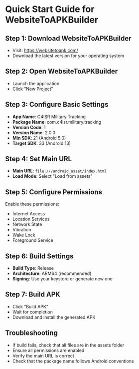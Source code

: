 # Quick Start Guide for WebsiteToAPKBuilder

## Step 1: Download WebsiteToAPKBuilder
- Visit: https://websitetoapk.com/
- Download the latest version for your operating system

## Step 2: Open WebsiteToAPKBuilder
- Launch the application
- Click "New Project"

## Step 3: Configure Basic Settings
- **App Name**: C4ISR Military Tracking
- **Package Name**: com.c4isr.military.tracking
- **Version Code**: 1
- **Version Name**: 2.0.0
- **Min SDK**: 21 (Android 5.0)
- **Target SDK**: 33 (Android 13)

## Step 4: Set Main URL
- **Main URL**: `file:///android_asset/index.html`
- **Load Mode**: Select "Load from assets"

## Step 5: Configure Permissions
Enable these permissions:
- Internet Access
- Location Services
- Network State
- Vibration
- Wake Lock
- Foreground Service

## Step 6: Build Settings
- **Build Type**: Release
- **Architecture**: ARM64 (recommended)
- **Signing**: Use your keystore or generate new one

## Step 7: Build APK
- Click "Build APK"
- Wait for completion
- Download and install the generated APK

## Troubleshooting
- If build fails, check that all files are in the assets folder
- Ensure all permissions are enabled
- Verify the main URL is correct
- Check that the package name follows Android conventions
